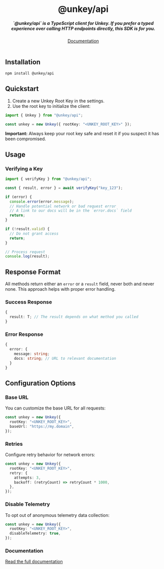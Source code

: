<div align="center">
    <h1 align="center">@unkey/api</h1>
    <h5>`@unkey/api` is a TypeScript client for Unkey. If you prefer a typed experience over calling HTTP endpoints directly, this SDK is for you.</h5>
</div>

<div align="center">
  <a href="https://www.unkey.com/docs/libraries/ts/sdk/overview">Documentation</a>
</div>
<br/>

## Installation

```bash
npm install @unkey/api
```

## Quickstart

1.  Create a new Unkey Root Key in the settings.
2.  Use the root key to initialize the client:

```ts
import { Unkey } from "@unkey/api";

const unkey = new Unkey({ rootKey: "<UNKEY_ROOT_KEY>" });
```

**Important:** Always keep your root key safe and reset it if you suspect it has been compromised.

## Usage

### Verifying a Key

```ts
import { verifyKey } from "@unkey/api";

const { result, error } = await verifyKey("key_123");

if (error) {
  console.error(error.message);
  // Handle potential network or bad request error
  // A link to our docs will be in the `error.docs` field
  return;
}

if (!result.valid) {
  // Do not grant access
  return;
}

// Process request
console.log(result);
```

## Response Format

All methods return either an `error` or a `result` field, never both and never none. This approach helps with proper error handling.

### Success Response

```ts
{
  result: T; // The result depends on what method you called
}
```

### Error Response

```ts
{
  error: {
    message: string;
    docs: string; // URL to relevant documentation
  }
}
```

## Configuration Options

### Base URL

You can customize the base URL for all requests:

```ts
const unkey = new Unkey({
  rootKey: "<UNKEY_ROOT_KEY>",
  baseUrl: "https://my.domain",
});
```

### Retries

Configure retry behavior for network errors:

```ts
const unkey = new Unkey({
  rootKey: "<UNKEY_ROOT_KEY>",
  retry: {
    attempts: 3,
    backoff: (retryCount) => retryCount * 1000,
  },
});
```

### Disable Telemetry

To opt out of anonymous telemetry data collection:

```ts
const unkey = new Unkey({
  rootKey: "<UNKEY_ROOT_KEY>",
  disableTelemetry: true,
});
```

### Documentation

[Read the full documentation](https://www.unkey.com/docs/libraries/ts/sdk/overview)
